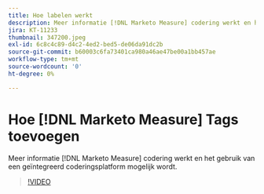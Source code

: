 ```yaml
---
title: Hoe labelen werkt
description: Meer informatie [!DNL Marketo Measure] codering werkt en het gebruik van een geïntegreerd coderingsplatform mogelijk wordt.
jira: KT-11233
thumbnail: 347200.jpeg
exl-id: 6c8c4c89-d4c2-4ed2-bed5-de06da91dc2b
source-git-commit: b60003c6fa73401ca980a46ae47be00a1bb457ae
workflow-type: tm+mt
source-wordcount: '0'
ht-degree: 0%

---
```


# Hoe [!DNL Marketo Measure] Tags toevoegen

Meer informatie [!DNL Marketo Measure] codering werkt en het gebruik van een geïntegreerd coderingsplatform mogelijk wordt.

>[!VIDEO](https://video.tv.adobe.com/v/347200/?quality=12&learn=on)
